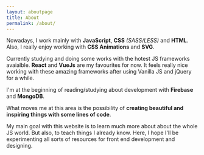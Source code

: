 ```yaml
---
layout: aboutpage
title: About
permalink: /about/
---
```


Nowadays, I work mainly with __JavaScript__, __CSS__ _(SASS/LESS)_ and __HTML__. Also, I really enjoy working with __CSS Animations__ and __SVG__.

Currently studying and doing some works with the hotest JS frameworks avaialble. __React__ and __VueJs__ are my favourites for now.
It feels really nice working with these amazing frameworks after using Vanilla JS and jQuery for a while.

I'm at the beginning of reading/studying about development with __Firebase__ and __MongoDB__.

What moves me at this area is the possibility of __creating beautiful and inspiring things with some lines of code__.

My main goal with this website is to learn much more about about the whole JS world. But also, to teach things I already know.
Here, I hope I'll be experimenting all sorts of resources for front end development and designing.

